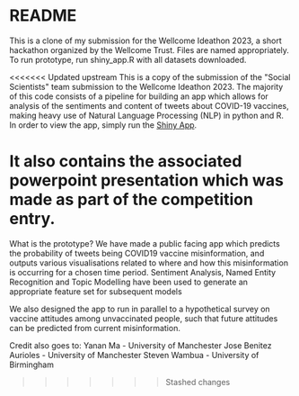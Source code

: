 # README
This is a clone of my submission for the Wellcome Ideathon 2023, a short hackathon organized by the Wellcome Trust. Files are named appropriately. To run prototype, run shiny_app.R with all datasets downloaded.

<<<<<<< Updated upstream
This is a copy of the submission of the "Social Scientists" team submission to the Wellcome Ideathon 2023. The majority of this code consists of a pipeline for building an app which allows for analysis of the sentiments and content of tweets about COVID-19 vaccines, making heavy use of Natural Language Processing (NLP) in python and R. In order to view the app, simply run the [Shiny App](https://github.com/LouisChislett/WellcomeIdeathon2023/blob/main/code/shiny_app.R).

It also contains the associated powerpoint presentation which was made as part of the competition entry.
=======
What is the prototype?
We have made a public facing app which predicts the probability of tweets being COVID19 vaccine misinformation, and outputs various visualisations related to where and how this misinformation is occurring for a chosen time period.
Sentiment Analysis, Named Entity Recognition and Topic Modelling have been used to generate an appropriate feature set for subsequent models

We also designed the app to run in parallel to a hypothetical survey on vaccine attitudes among unvaccinated people, such that future attitudes can be predicted from current misinformation.

Credit also goes to:
Yanan Ma - University of Manchester
Jose Benitez Aurioles - University of Manchester
Steven Wambua - University of Birmingham
>>>>>>> Stashed changes
